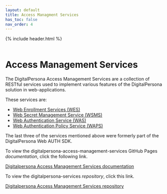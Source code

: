 ```yaml
---
layout: default
title: Access Managment Services
has_toc: false
nav_order: 4
---
```


{% include header.html %}  
<BR>

# Access Management Services  

The DigitalPersona Access Management Services are a collection of RESTful services used to implement various features of the DigitalPersona solution in web-applications.

These services are:

- [Web Enrollment Services (WES)](https://hidglobal.github.io/digitalpersona-access-management-services/docs/wes.html)
- [Web Secret Management Service (WSMS)](https://hidglobal.github.io/digitalpersona-access-management-services/docs/wsms.html)  
- [Web Authentication Service (WAS)](https://hidglobal.github.io/digitalpersona-access-management-services/docs/wsms.html)
- [Web Authentication Policy Service (WAPS)](https://hidglobal.github.io/digitalpersona-access-management-services/docs/waps.html)

The last three of the services mentioned above were formerly part of the DigitalPersona Web AUTH SDK.

To view the digitalpersona-access-management-services GitHub Pages *documentation*, click the following link.

[Digitalpersona Access Management Services documentation](https://hidglobal.github.io/digitalpersona-access-management-services/)

To view the digitalpersona-services *repository*, click this link.

[Digitalpersona Access Management Services repository](https://github.com/hidglobal/digitalpersona-access-management-services/)
